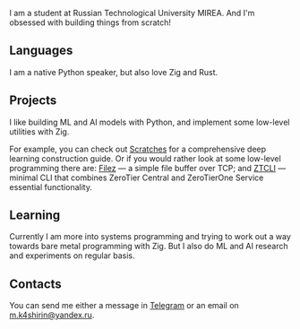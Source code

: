 I am a student at Russian Technological University MIREA. And I'm obsessed 
with building things from scratch!

## Languages

I am a native Python speaker, but also love Zig and  Rust.

## Projects

I like building ML and AI models with Python, and implement some low-level 
utilities with Zig.

For example, you can check out [Scratches](https://github.com/mkashirin/scratches) 
for a comprehensive deep learning construction guide. Or if you would rather 
look at some low-level programming there are: [Filez](https://github.com/mkashirin/filez) — a 
simple file buffer over TCP; and [ZTCLI](https://github.com/mkashirin/ztcli) — minimal
CLI that combines ZeroTier Central and ZeroTierOne Service essential
functionality.

## Learning

Currently I am more into systems programming and trying to work out a way 
towards bare metal programming with Zig. But I also do ML and AI research and 
experiments on regular basis.

## Contacts

You can send me either a message in [Telegram](https://t.me/mk4shirin) or an email on m.k4shirin@yandex.ru.
